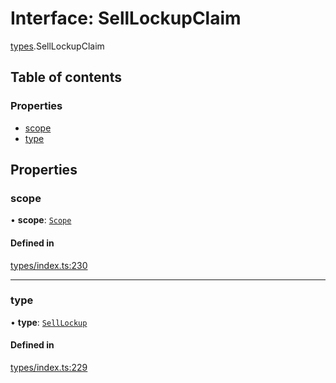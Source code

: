 # Interface: SellLockupClaim

[types](../wiki/types).SellLockupClaim

## Table of contents

### Properties

- [scope](../wiki/types.SellLockupClaim#scope)
- [type](../wiki/types.SellLockupClaim#type)

## Properties

### scope

• **scope**: [`Scope`](../wiki/types.Scope)

#### Defined in

[types/index.ts:230](https://github.com/PolymeshAssociation/polymesh-sdk/blob/91c2d2d8/src/types/index.ts#L230)

___

### type

• **type**: [`SellLockup`](../wiki/types.ClaimType#selllockup)

#### Defined in

[types/index.ts:229](https://github.com/PolymeshAssociation/polymesh-sdk/blob/91c2d2d8/src/types/index.ts#L229)
